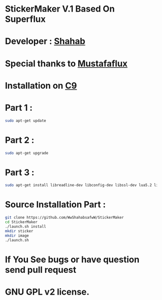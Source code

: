 # StickerMaker V.1 Based On Superflux 
# Developer : [Shahab](https://telegram.me/Shahabambesik)
# Special thanks to [Mustafaflux](https://telegram.me/MUSTAFAFLUX)

# Installation on [C9](https://c9.io)

# Part 1 :
```bash
sudo apt-get update
```
# Part 2 :
```bash
sudo apt-get upgrade
```
# Part 3 :
```bash
sudo apt-get install libreadline-dev libconfig-dev libssl-dev lua5.2 liblua5.2-dev libevent-dev make unzip git redis-server g++ libjansson-dev libpython-dev expat libexpat1-dev
```
# Source Installation Part :
```bash
git clone https://github.com/WwShahabsafwW/StickerMaker
cd StickerMaker
./launch.sh install
mkdir sticker
mkdir image
./launch.sh
```
# If You See bugs or have question send pull request
# GNU GPL v2 license.
